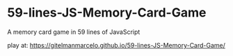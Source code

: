 # 59-lines-JS-Memory-Card-Game

A memory card game in 59 lines of JavaScript

play at: https://gitelmanmarcelo.github.io/59-lines-JS-Memory-Card-Game/
